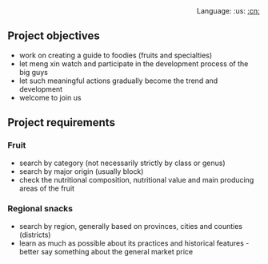 <div align="right">
    Language: :us:
    <a title="Chinese" href="README.md">
    :cn:
    </a>
</div>

## Project objectives
- work on creating a guide to foodies (fruits and specialties)
- let meng xin watch and participate in the development process of the big guys
- let such meaningful actions gradually become the trend and development
- welcome to join us
## Project requirements
### Fruit
- search by category (not necessarily strictly by class or genus)
- search by major origin (usually block)
- check the nutritional composition, nutritional value and main producing areas of the fruit
### Regional snacks
- search by region, generally based on provinces, cities and counties (districts)
- learn as much as possible about its practices and historical features
-better say something about the general market price
